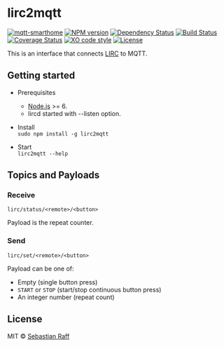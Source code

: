 # lirc2mqtt

[![mqtt-smarthome](https://img.shields.io/badge/mqtt-smarthome-blue.svg)](https://github.com/mqtt-smarthome/mqtt-smarthome)
[![NPM version](https://badge.fury.io/js/lirc2mqtt.svg)](http://badge.fury.io/js/lirc2mqtt)
[![Dependency Status](https://img.shields.io/gemnasium/hobbyquaker/lirc2mqtt.svg)](https://gemnasium.com/github.com/hobbyquaker/lirc2mqtt)
[![Build Status](https://travis-ci.org/hobbyquaker/lirc2mqtt.svg?branch=master)](https://travis-ci.org/hobbyquaker/lirc2mqtt)
[![Coverage Status](https://coveralls.io/repos/github/hobbyquaker/lirc2mqtt/badge.svg?branch=master)](https://coveralls.io/github/hobbyquaker/lirc2mqtt?branch=master)
[![XO code style](https://img.shields.io/badge/code_style-XO-5ed9c7.svg)](https://github.com/sindresorhus/xo)
[![License][mit-badge]][mit-url]

This is an interface that connects [LIRC](www.lirc.org) to MQTT.


## Getting started

* Prerequisites
    * [Node.js](www.nodejs.org) >= 6. 
    * lircd started with --listen option.

* Install    
`sudo npm install -g lirc2mqtt`


* Start    
`lirc2mqtt --help`


## Topics and Payloads

### Receive

`lirc/status/<remote>/<button>`

Payload is the repeat counter.


### Send

`lirc/set/<remote>/<button>`

Payload can be one of:

* Empty (single button press)
* `START` or `STOP` (start/stop continuous button press)
* An integer number (repeat count)


## License

MIT © [Sebastian Raff](https://github.com/hobbyquaker)

[mit-badge]: https://img.shields.io/badge/License-MIT-blue.svg?style=flat
[mit-url]: LICENSE
